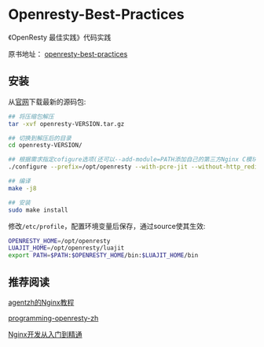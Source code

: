 # Openresty-Best-Practices

《OpenResty 最佳实践》代码实践

原书地址： [openresty-best-practices](https://moonbingbing.gitbooks.io/openresty-best-practices)

## 安装

从[官网](http://openresty.org/en/download.html)下载最新的源码包:

```bash
## 将压缩包解压
tar -xvf openresty-VERSION.tar.gz

## 切换到解压后的目录
cd openresty-VERSION/

## 根据需求指定cofigure选项(还可以--add-module=PATH添加自己的第三方Nginx C模块)
./configure --prefix=/opt/openresty --with-pcre-jit --without-http_redis2_module --with-http_iconv_module -j8

## 编译
make -j8

## 安装
sudo make install
```

修改`/etc/profile`，配置环境变量后保存，通过source使其生效:

```bash
OPENRESTY_HOME=/opt/openresty
LUAJIT_HOME=/opt/openresty/luajit
export PATH=$PATH:$OPENRESTY_HOME/bin:$LUAJIT_HOME/bin
```

## 推荐阅读

[agentzh的Nginx教程](https://openresty.org/download/agentzh-nginx-tutorials-zhcn.html)

[programming-openresty-zh](https://github.com/iresty/programming-openresty-zh)

[Nginx开发从入门到精通](http://tengine.taobao.org/book/index.html)